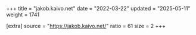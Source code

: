 +++
title = "jakob.kaivo.net"
date = "2022-03-22"
updated = "2025-05-11"
weight = 1741

[extra]
source = "https://jakob.kaivo.net/"
ratio = 61
size = 2
+++
